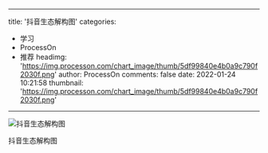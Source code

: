 
---
title: '抖音生态解构图'
categories: 
 - 学习
 - ProcessOn
 - 推荐
headimg: 'https://img.processon.com/chart_image/thumb/5df99840e4b0a9c790f2030f.png'
author: ProcessOn
comments: false
date: 2022-01-24 10:21:58
thumbnail: 'https://img.processon.com/chart_image/thumb/5df99840e4b0a9c790f2030f.png'
---

<div>   
<img class="thumb" alt="抖音生态解构图" src="https://img.processon.com/chart_image/thumb/5df99840e4b0a9c790f2030f.png" referrerpolicy="no-referrer">
<p>抖音生态解构图</p>  
</div>
            